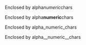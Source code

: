 Enclosed by alpha*numeric*chars

Enclosed by alpha**numeric**chars

Enclosed by alpha_numeric_chars

Enclosed by alpha__numeric__chars
